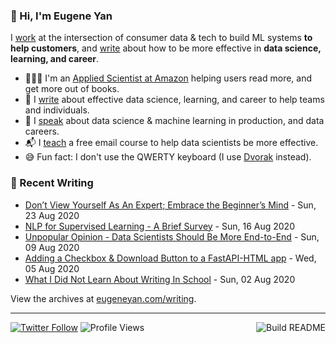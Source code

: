 ### 👋 Hi, I'm Eugene Yan

I [work](https://eugeneyan.com/about/) at the intersection of consumer data & tech to build ML systems **to help customers**, and [write](https://eugeneyan.com/writing/) about how to be more effective in **data science, learning, and career**.

- 👨🏻‍💻 I'm an [Applied Scientist at Amazon](https://eugeneyan.com/about/) helping users read more, and get more out of books.
- 📝 I [write](https://eugeneyan.com/writing/) about effective data science, learning, and career to help teams and individuals.
- 🎤 I [speak](https://eugeneyan.com/speaking/) about data science & machine learning in production, and data careers.
- 📬 I [teach](https://eugeneyan.com/resources/) a free email course to help data scientists be more effective.
- 😅 Fun fact: I don't use the QWERTY keyboard (I use [Dvorak](https://en.wikipedia.org/wiki/Dvorak_keyboard_layout) instead).

### 📝 Recent Writing

<!-- writing starts -->
* [Don’t View Yourself As An Expert; Embrace the Beginner’s Mind](https://eugeneyan.com//writing/beginners-mind/) - Sun, 23 Aug 2020
* [NLP for Supervised Learning - A Brief Survey](https://eugeneyan.com//writing/nlp-supervised-learning-survey/) - Sun, 16 Aug 2020
* [Unpopular Opinion - Data Scientists Should Be More End-to-End](https://eugeneyan.com//writing/end-to-end-data-science/) - Sun, 09 Aug 2020
* [Adding a Checkbox & Download Button to a FastAPI-HTML app](https://eugeneyan.com//writing/fastapi-html-checkbox-download/) - Wed, 05 Aug 2020
* [What I Did Not Learn About Writing In School](https://eugeneyan.com//writing/what-i-did-not-learn-about-writing-in-school/) - Sun, 02 Aug 2020
<!-- writing ends -->

View the archives at [eugeneyan.com/writing](https://eugeneyan.com/writing/).

---
[![Twitter Follow](https://img.shields.io/twitter/follow/eugeneyan?label=Follow&style=social)](https://twitter.com/eugeneyan) ![Profile Views](https://gpvc.arturio.dev/eugeneyan)<a href="https://github.com/eugeneyan/eugeneyan/actions"><img src="https://github.com/eugeneyan/eugeneyan/workflows/Build%20README/badge.svg?branch=master" align="right" alt="Build README"></a>
